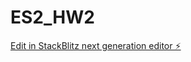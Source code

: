 # ES2_HW2

[Edit in StackBlitz next generation editor ⚡️](https://stackblitz.com/~/github.com/shivamlife/ES2_HW2)